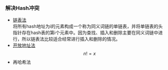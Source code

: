 ### 解决Hash冲突
* [链表法](https://www.cs.usfca.edu/~galles/visualization/OpenHash.html)  
将所有hash地址为i的元素构成一个称为同义词链的单链表，并将单链表的头指针存在hash表的第i个元素中。因为查找、插入和删除主要在同义词链中进行，所以链表法比较适合经常进行插入和删除的情况。
* [开放地址法](https://www.cs.usfca.edu/~galles/visualization/ClosedHash.html)  
 $$n!=x$$
* 再哈希法